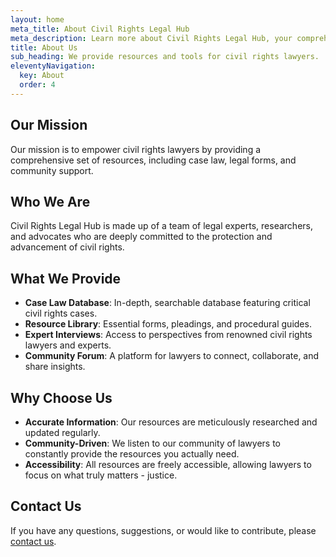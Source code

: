 ```yaml
---
layout: home
meta_title: About Civil Rights Legal Hub
meta_description: Learn more about Civil Rights Legal Hub, your comprehensive resource for civil rights law.
title: About Us
sub_heading: We provide resources and tools for civil rights lawyers.
eleventyNavigation:
  key: About
  order: 4
---
```


## Our Mission

Our mission is to empower civil rights lawyers by providing a comprehensive set of resources, including case law, legal forms, and community support.

## Who We Are

Civil Rights Legal Hub is made up of a team of legal experts, researchers, and advocates who are deeply committed to the protection and advancement of civil rights.

## What We Provide

- **Case Law Database**: In-depth, searchable database featuring critical civil rights cases.
- **Resource Library**: Essential forms, pleadings, and procedural guides.
- **Expert Interviews**: Access to perspectives from renowned civil rights lawyers and experts.
- **Community Forum**: A platform for lawyers to connect, collaborate, and share insights.

## Why Choose Us

- **Accurate Information**: Our resources are meticulously researched and updated regularly.
- **Community-Driven**: We listen to our community of lawyers to constantly provide the resources you actually need.
- **Accessibility**: All resources are freely accessible, allowing lawyers to focus on what truly matters - justice.

## Contact Us

If you have any questions, suggestions, or would like to contribute, please [contact us](#).

